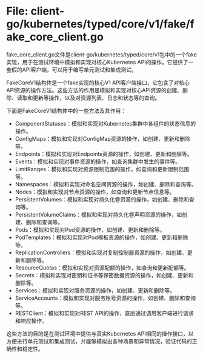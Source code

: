 # File: client-go/kubernetes/typed/core/v1/fake/fake_core_client.go

fake_core_client.go文件是client-go/kubernetes/typed/core/v1包中的一个fake实现，用于在测试环境中模拟和实现对核心Kubernetes API的操作。它提供了一套假的API客户端，可以用于编写单元测试和集成测试。

FakeCoreV1结构体是一个fake实现的核心V1 API客户端接口，它包含了对核心API资源的操作方法。这些方法的作用是模拟和实现对核心API资源的创建、删除、读取和更新等操作，以及对资源列表、日志和状态等的查询。

下面是FakeCoreV1结构体中的一些方法及其作用：

- ComponentStatuses：模拟和实现对Kubernetes集群中各组件的状态信息的操作。
- ConfigMaps：模拟和实现对ConfigMap资源的操作，如创建、更新和删除等。
- Endpoints：模拟和实现对Endpoints资源的操作，如创建、更新和删除等。
- Events：模拟和实现对事件资源的操作，如查询集群中发生的事件等。
- LimitRanges：模拟和实现对资源限制范围的操作，如查询和更新限制范围等。
- Namespaces：模拟和实现对命名空间资源的操作，如创建、删除和查询等。
- Nodes：模拟和实现对节点资源的操作，如查询和更新节点信息等。
- PersistentVolumes：模拟和实现对持久化卷资源的操作，如创建、删除和查询等。
- PersistentVolumeClaims：模拟和实现对持久化卷声明资源的操作，如创建、删除和查询等。
- Pods：模拟和实现对Pod资源的操作，如创建、更新和删除等。
- PodTemplates：模拟和实现对Pod模板资源的操作，如创建、更新和删除等。
- ReplicationControllers：模拟和实现对复制控制器资源的操作，如创建、更新和删除等。
- ResourceQuotas：模拟和实现对资源配额的操作，如查询和更新配额等。
- Secrets：模拟和实现对密钥和证书等保密数据资源的操作，如创建、更新和删除等。
- Services：模拟和实现对服务资源的操作，如创建、更新和删除等。
- ServiceAccounts：模拟和实现对服务账号资源的操作，如创建、删除和查询等。
- RESTClient：模拟和实现对REST API的操作，底层通过调用客户端进行请求和响应操作。

这些方法的目的是在测试环境中提供与真实Kubernetes API相同的操作接口，以方便进行单元测试和集成测试，并能够模拟出各种场景和异常情况，验证代码的正确性和稳定性。


